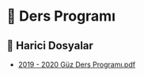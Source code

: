 # 📗 Ders Programı

<!--Index-->

## 📂 Harici Dosyalar

- [2019 - 2020 Güz Ders Programı.pdf](./2019%20-%202020%20G%C3%BCz%20Ders%20Program%C4%B1.pdf)

<!--Index-->

